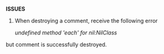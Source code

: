 **ISSUES**

1. When destroying a comment, receive the following error

      *undefined method 'each' for nil:NilClass*

but comment is successfully destroyed.
